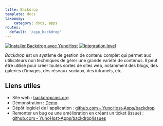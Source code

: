 ```yaml
---
title: Backdrop
template: docs
taxonomy:
    category: docs, apps
routes:
  default: '/app_backdrop'
---
```


[![Installer Backdrop avec YunoHost](https://install-app.yunohost.org/install-with-yunohost.svg)](https://install-app.yunohost.org/?app=backdrop) [![Integration level](https://dash.yunohost.org/integration/backdrop.svg)](https://dash.yunohost.org/appci/app/backdrop)

*Backdrop* est un système de gestion de contenu complet qui permet aux utilisateurs non techniques de gérer une grande variété de contenus. Il peut être utilisé pour créer toutes sortes de sites web, notamment des blogs, des galeries d'images, des réseaux sociaux, des intranets, etc.

## Liens utiles

+ Site web : [backdropcms.org](https://backdropcms.org/)
+ Démonstration : [Démo](https://backdropcms.org/demo)
+ Dépôt logiciel de l'application : [github.com - YunoHost-Apps/backdrop](https://github.com/YunoHost-Apps/backdrop_ynh)
+ Remonter un bug ou une amélioration en créant un ticket (issue) : [github.com - YunoHost-Apps/backdrop/issues](https://github.com/YunoHost-Apps/backdrop_ynh/issues)
